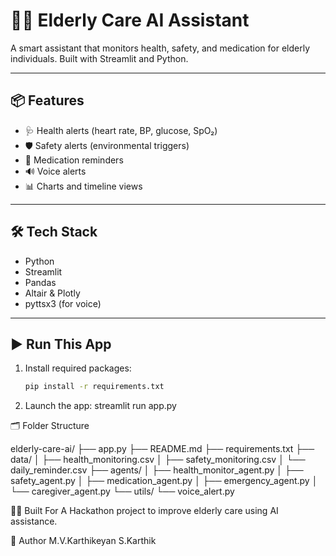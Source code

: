 # 🧓👵 Elderly Care AI Assistant

A smart assistant that monitors health, safety, and medication for elderly individuals. Built with Streamlit and Python.

---

## 📦 Features

- 🩺 Health alerts (heart rate, BP, glucose, SpO₂)
- 🛡️ Safety alerts (environmental triggers)
- 💊 Medication reminders
- 🔊 Voice alerts
- 📊 Charts and timeline views

---

## 🛠️ Tech Stack

- Python
- Streamlit
- Pandas
- Altair & Plotly
- pyttsx3 (for voice)

---

## ▶️ Run This App

1. Install required packages:
   ```bash
   pip install -r requirements.txt

2. Launch the app:
    streamlit run app.py

🗂️ Folder Structure

elderly-care-ai/
├── app.py
├── README.md
├── requirements.txt
├── data/
│   ├── health_monitoring.csv
│   ├── safety_monitoring.csv
│   └── daily_reminder.csv
├── agents/
│   ├── health_monitor_agent.py
│   ├── safety_agent.py
│   ├── medication_agent.py
│   ├── emergency_agent.py
│   └── caregiver_agent.py
└── utils/
    └── voice_alert.py

👩‍⚕️ Built For
A Hackathon project to improve elderly care using AI assistance.

👤 Author
M.V.Karthikeyan
S.Karthik